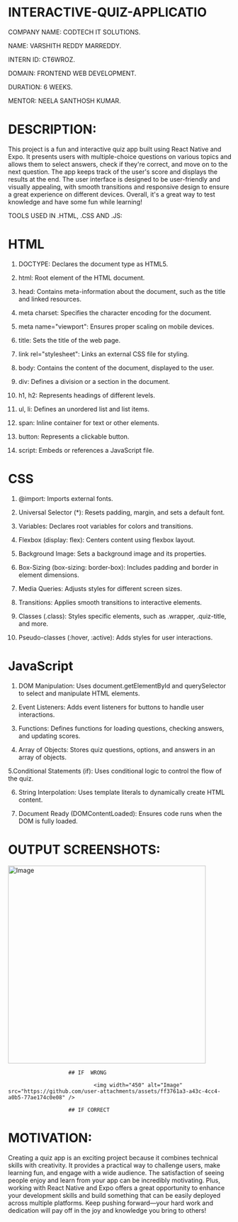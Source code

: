 # INTERACTIVE-QUIZ-APPLICATIO

COMPANY NAME: CODTECH IT SOLUTIONS.

NAME: VARSHITH REDDY MARREDDY.

INTERN ID: CT6WROZ.

DOMAIN: FRONTEND WEB DEVELOPMENT.

DURATION: 6 WEEKS.

MENTOR: NEELA SANTHOSH KUMAR.

# DESCRIPTION:

 This project is a fun and interactive quiz app built using React Native and Expo. It presents users with multiple-choice questions on various topics and allows them to select answers, check if they're correct, and move on to the next question. The app keeps track of the user's score and displays the results at the end. The user interface is designed to be user-friendly and visually appealing, with smooth transitions and responsive design to ensure a great experience on different devices. Overall, it's a great way to test knowledge and have some fun while learning!

TOOLS USED IN .HTML, .CSS AND .JS:

# HTML

1. DOCTYPE: Declares the document type as HTML5.

2. html: Root element of the HTML document.

3. head: Contains meta-information about the document, such as the title and linked resources.

4. meta charset: Specifies the character encoding for the document.

5. meta name="viewport": Ensures proper scaling on mobile devices.

6. title: Sets the title of the web page.

7. link rel="stylesheet": Links an external CSS file for styling.

8. body: Contains the content of the document, displayed to the user.

9. div: Defines a division or a section in the document.

10. h1, h2: Represents headings of different levels.

11. ul, li: Defines an unordered list and list items.

12. span: Inline container for text or other elements.

13. button: Represents a clickable button.

14. script: Embeds or references a JavaScript file.

# CSS

1. @import: Imports external fonts.

2. Universal Selector (*): Resets padding, margin, and sets a default font.

3. Variables: Declares root variables for colors and transitions.

4. Flexbox (display: flex): Centers content using flexbox layout.

5. Background Image: Sets a background image and its properties.

6. Box-Sizing (box-sizing: border-box): Includes padding and border in element dimensions.

7. Media Queries: Adjusts styles for different screen sizes.

8. Transitions: Applies smooth transitions to interactive elements.

9. Classes (.class): Styles specific elements, such as .wrapper, .quiz-title, and more.

10. Pseudo-classes (:hover, :active): Adds styles for user interactions.

# JavaScript

1. DOM Manipulation: Uses document.getElementById and querySelector to select and manipulate HTML elements.

2. Event Listeners: Adds event listeners for buttons to handle user interactions.

3. Functions: Defines functions for loading questions, checking answers, and updating scores.

4. Array of Objects: Stores quiz questions, options, and answers in an array of objects.

5.Conditional Statements (if): Uses conditional logic to control the flow of the quiz.

6. String Interpolation: Uses template literals to dynamically create HTML content.

7. Document Ready (DOMContentLoaded): Ensures code runs when the DOM is fully loaded.

# OUTPUT SCREENSHOTS:

<img width="446" alt="Image" src="https://github.com/user-attachments/assets/bd8829aa-1381-45ed-815a-9624dce69f0d" />

                       ## IF  WRONG 
                              
                               <img width="450" alt="Image" src="https://github.com/user-attachments/assets/ff3761a3-a43c-4cc4-a0b5-77ae174c0e08" />

                       ## IF CORRECT

                              
# MOTIVATION:

Creating a quiz app is an exciting project because it combines technical skills with creativity. It provides a practical way to challenge users, make learning fun, and engage with a wide audience. The satisfaction of seeing people enjoy and learn from your app can be incredibly motivating. Plus, working with React Native and Expo offers a great opportunity to enhance your development skills and build something that can be easily deployed across multiple platforms. Keep pushing forward—your hard work and dedication will pay off in the joy and knowledge you bring to others!
